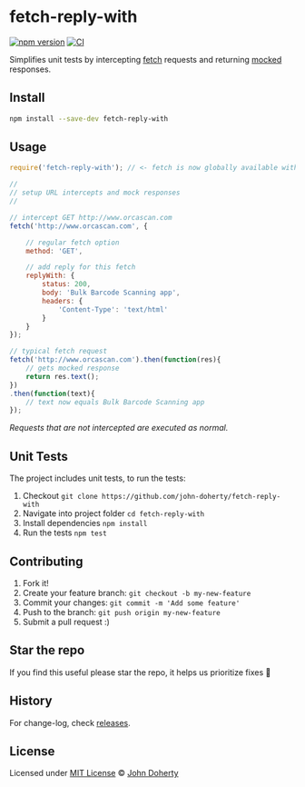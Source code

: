 # fetch-reply-with

[![npm version](https://badge.fury.io/js/fetch-reply-with.svg)](https://www.npmjs.com/package/fetch-reply-with)
[![CI](https://github.com/john-doherty/fetch-reply-with/actions/workflows/ci.yml/badge.svg)](https://github.com/john-doherty/fetch-reply-with/actions/workflows/ci.yml)


Simplifies unit tests by intercepting [fetch](https://developers.google.com/web/updates/2015/03/introduction-to-fetch#fetch) requests and returning [mocked](https://en.wikipedia.org/wiki/Mock_object) responses.

## Install

```bash
npm install --save-dev fetch-reply-with
```

## Usage

```js
require('fetch-reply-with'); // <- fetch is now globally available within the node environment

//
// setup URL intercepts and mock responses
//

// intercept GET http://www.orcascan.com
fetch('http://www.orcascan.com', {

    // regular fetch option
    method: 'GET',

    // add reply for this fetch
    replyWith: {
        status: 200,
        body: 'Bulk Barcode Scanning app',
        headers: {
            'Content-Type': 'text/html'
        }
    }
});

// typical fetch request
fetch('http://www.orcascan.com').then(function(res){
    // gets mocked response
    return res.text();
})
.then(function(text){
    // text now equals Bulk Barcode Scanning app
});
```

_Requests that are not intercepted are executed as normal._

## Unit Tests

The project includes unit tests, to run the tests:

1. Checkout `git clone https://github.com/john-doherty/fetch-reply-with`
2. Navigate into project folder `cd fetch-reply-with`
3. Install dependencies `npm install`
4. Run the tests `npm test`

## Contributing

1. Fork it!
2. Create your feature branch: `git checkout -b my-new-feature`
3. Commit your changes: `git commit -m 'Add some feature'`
4. Push to the branch: `git push origin my-new-feature`
5. Submit a pull request :)

## Star the repo

If you find this useful please star the repo, it helps us prioritize fixes :raised_hands:

## History

For change-log, check [releases](https://github.com/john-doherty/fetch-reply-with/releases).

## License

Licensed under [MIT License](LICENSE) &copy; [John Doherty](https://twitter.com/mrjohndoherty)
